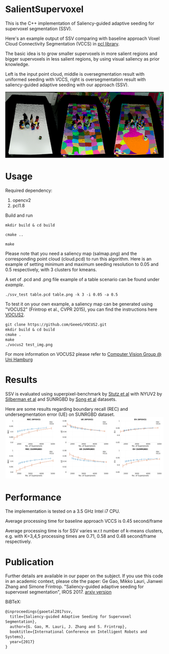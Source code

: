 # SalientSupervoxel
This is the C++ implementation of Saliency-guided adaptive seeding for supervoxel segmentation (SSV). 

Here's an example output of SSV comparing with baseline approach Voxel Cloud Connectivity Segmentation (VCCS) in [pcl library](http://pointclouds.org/documentation/tutorials/supervoxel_clustering.php). 

The basic idea is to grow smaller supervoxels in more salient regions and bigger supervoxels in less salient regions, by using visual saliency as prior knowledge.

Left is the input point cloud, middle is oversegmentation result with uniformed seeding with VCCS, right is oversegmentation result with saliency-guided adaptive seeding with our approach (SSV).

![ssv example](/fig/vccs_ssv_1.png?raw=true)

# Usage
Required dependency:
1. opencv2
2. pcl1.8

Build and run
```
mkdir build & cd build
```
```
cmake ..
```
```
make
```
Please note that you need a saliency map (salmap.png) and the corresponding point cloud (cloud.pcd) to run this algorithm. Here is an example of setting minimum and maximum seeding resolution to 0.05 and 0.5 respectively, with 3 clusters for kmeans. 

A set of .pcd and .png file example of a table scenario can be found under *example*.
```
./ssv_test table.pcd table.png -k 3 -i 0.05 -a 0.5
```
To test it on your own example, a saliency map can be generated using "VOCUS2" (Frintrop et al., CVPR 2015), you can find the instructions here [VOCUS2](https://github.com/GeeeG/VOCUS2). 
```
git clone https://github.com/GeeeG/VOCUS2.git
mkdir build & cd build
cmake . 
make
./vocus2 test_img.png
```
For more information on VOCUS2 please refer to [Computer Vision Group @ Uni Hamburg](https://www.inf.uni-hamburg.de/en/inst/ab/cv/research/research1-visual-attention.html)

# Results
SSV is evaluated using superpixel-benchmark by [Stutz et al](https://github.com/davidstutz/superpixel-benchmark) with NYUV2 by [Silberman et al](https://cs.nyu.edu/~silberman/datasets/nyu_depth_v2.html) and SUNRGBD by [Song et al](http://rgbd.cs.princeton.edu/) datasets.

Here are some results regarding boundary recall (REC) and undersegmentation error (UE) on SUNRGBD dataset.
![ssv result](/fig/results.png?raw=true)


# Performance
The implementation is tested on a 3.5 GHz Intel i7 CPU.

Average processing time for baseline approach VCCS is 0.45 second/frame

Average processing time is for SSV varies w.r.t number of k-means clusters, e.g. with K=3,4,5 processing times are 0.71, 0.58 and 0.48 second/frame respectively.

# Publication
Further details are available in our paper on the subject. If you use this code in an academic context, please cite the paper:
Ge Gao, Mikko Lauri, Jianwei Zhang and Simone Frintrop. "Saliency-guided adaptive seeding for supervoxel segmentation", IROS 2017.
[arxiv version](https://arxiv.org/abs/1704.04054)

BiBTeX:
```
@inproceedings{gaoetal2017ssv,
  title={Saliency-guided Adaptive Seeding for Supervoxel Segmentation},
  author={G. Gao, M. Lauri, J. Zhang and S. Frintrop},
  booktitle={International Conference on Intelligent Robots and Systems},
  year={2017}
}
```
